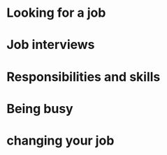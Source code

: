 # Looking for a job
# Job interviews

# Responsibilities and skills

# Being busy

# changing your job

